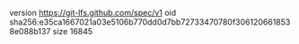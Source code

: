 version https://git-lfs.github.com/spec/v1
oid sha256:e35ca1667021a03e5106b770dd0d7bb72733470780f3061206618538e088b137
size 16845
